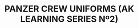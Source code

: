 ---
layout: product
title: "PANZER CREW UNIFORMS (AK LEARNING SERIES Nº2)  "
price: "1400" 
desc: "Knjiga o maketarskim tehnikama"
img_path: "/assets/img/AK272.webp"
brand: "AK"
available: false
special_offer: false
new: false
soon: false
cat: "090000"
subcat: "090200"
subsubcat: "090202"
sifra: "AK272"
popular: true
---
